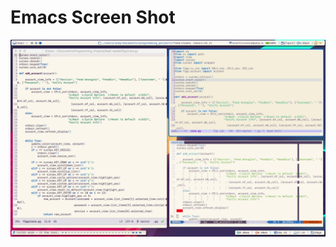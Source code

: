 # Emacs Screen Shot

![Screenshot](https://github.com/apierz/dotfiles/blob/master/screenshot.png?raw=true)

